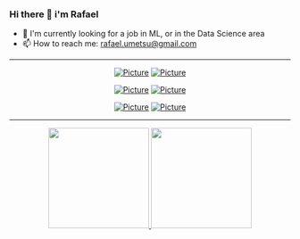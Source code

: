 ### Hi there 👋 i'm Rafael

- 🔭 I'm currently looking for a job in ML, or in the Data Science area
- 📫 How to reach me: rafael.umetsu@gmail.com

---

<div align="center">
  
  [![Picture](https://github-readme-stats.vercel.app/api/pin/?username=RWaiti&repo=Keras-DeeplabV3Plus-MobilenetV2&theme=midnight-purple)](https://github.com/RWaiti/Keras-DeeplabV3Plus-MobilenetV2)
  [![Picture](https://github-readme-stats.vercel.app/api/pin/?username=RWaiti&repo=Coursera-Machine-Learning-Programming-Exercises&theme=vision-friendly-dark)](https://github.com/RWaiti/Coursera-Machine-Learning-Programming-Exercises)

  [![Picture](https://github-readme-stats.vercel.app/api/pin/?username=RWaiti&repo=Introduction-to-Neural-Network-elective-IFB-1_2021&theme=vision-friendly-dark)](Introduction-to-Neural-Network-elective-IFB-1_2021)
  [![Picture](https://github-readme-stats.vercel.app/api/pin/?username=RWaiti&repo=pyNN&theme=midnight-purple)](https://github.com/RWaiti/pyNN)

  [![Picture](https://github-readme-stats.vercel.app/api/pin/?username=RWaiti&repo=Desafio_CNPJ_ReceitaFederal&theme=midnight-purple)](https://github.com/RWaiti/Desafio_CNPJ_ReceitaFederal)
  [![Picture](https://github-readme-stats.vercel.app/api/pin/?username=RWaiti&repo=nlw5_flutter&theme=vision-friendly-dark)](https://github.com/RWaiti/nlw5_flutter)
</div>

---

<div align="center">
  <a href="https://github.com/RWaiti">
  <img height="180em" src="https://github-readme-stats.vercel.app/api?username=RWaiti&show_icons=true&theme=vision-friendly-dark&locale=en&include_all_commits=1&count_private=1"/>
  <img height="180em" src="https://github-readme-stats.vercel.app/api/top-langs/?username=RWaiti&layout=compact&langs_count=5&theme=midnight-purple"/>
</div>


<!--
**RWaiti/RWaiti** is a ✨ _special_ ✨ repository because its `README.md` (this file) appears on your GitHub profile.

Here are some ideas to get you started:

- 🔭 I’m currently working on ...
- 🌱 I’m currently learning ...
- 👯 I’m looking to collaborate on ...
- 🤔 I’m looking for help with ...
- 💬 Ask me about ...
- 📫 How to reach me: ...
- 😄 Pronouns: ...
- ⚡ Fun fact: ...
-->
